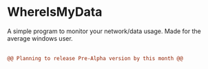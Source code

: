 # WhereIsMyData
A simple program to monitor your network/data usage. Made for the average windows user.<br/><br/>
```diff
@@ Planning to release Pre-Alpha version by this month @@
```
